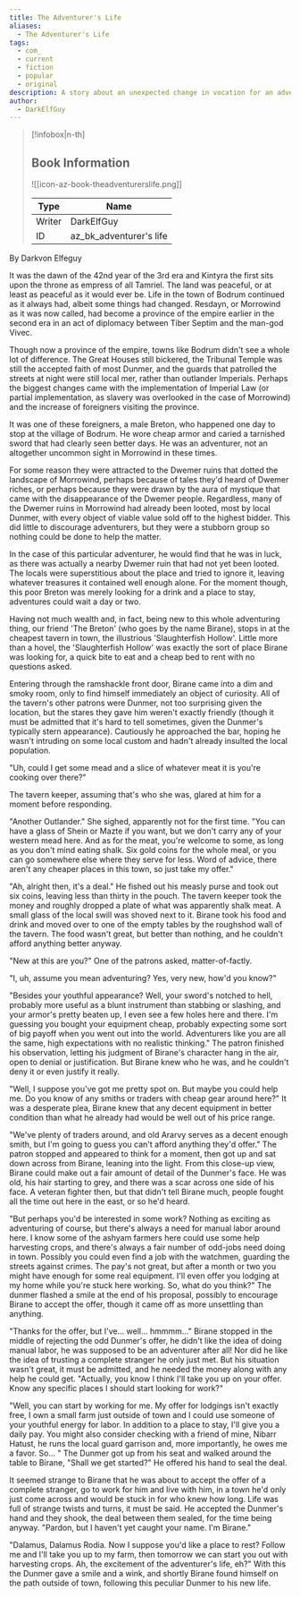```yaml
---
title: The Adventurer's Life
aliases:
  - The Adventurer's Life
tags:
  - com_
  - current
  - fiction
  - popular
  - original
description: A story about an unexpected change in vocation for an adventurer.
author:
  - DarkElfGuy
---
```

> [!infobox|n-th]
> 
> ## Book Information
> 
> ![[icon-az-book-theadventurerslife.png]]
> 
> | Type | Name |
> | --- | --- |
> | Writer | DarkElfGuy |
> | ID | az_bk_adventurer's life |

By Darkvon Elfeguy
  
It was the dawn of the 42nd year of the 3rd era and Kintyra the first sits upon the throne as empress of all Tamriel. The land was peaceful, or at least as peaceful as it would ever be. Life in the town of Bodrum continued as it always had, albeit some things had changed. Resdayn, or Morrowind as it was now called, had become a province of the empire earlier in the second era in an act of diplomacy between Tiber Septim and the man-god Vivec.  
  
Though now a province of the empire, towns like Bodrum didn't see a whole lot of difference. The Great Houses still bickered, the Tribunal Temple was still the accepted faith of most Dunmer, and the guards that patrolled the streets at night were still local mer, rather than outlander Imperials. Perhaps the biggest changes came with the implementation of Imperial Law (or partial implementation, as slavery was overlooked in the case of Morrowind) and the increase of foreigners visiting the province.  
  
It was one of these foreigners, a male Breton, who happened one day to stop at the village of Bodrum. He wore cheap armor and caried a tarnished sword that had clearly seen better days. He was an adventurer, not an altogether uncommon sight in Morrowind in these times.  
  
For some reason they were attracted to the Dwemer ruins that dotted the landscape of Morrowind, perhaps because of tales they'd heard of Dwemer riches, or perhaps because they were drawn by the aura of mystique that came with the disappearance of the Dwemer people. Regardless, many of the Dwemer ruins in Morrowind had already been looted, most by local Dunmer, with every object of viable value sold off to the highest bidder. This did little to discourage adventurers, but they were a stubborn group so nothing could be done to help the matter.  
  
In the case of this particular adventurer, he would find that he was in luck, as there was actually a nearby Dwemer ruin that had not yet been looted. The locals were superstitious about the place and tried to ignore it, leaving whatever treasures it contained well enough alone. For the moment though, this poor Breton was merely looking for a drink and a place to stay, adventures could wait a day or two.  
  
Having not much wealth and, in fact, being new to this whole adventuring thing, our friend 'The Breton' (who goes by the name Birane), stops in at the cheapest tavern in town, the illustrious 'Slaughterfish Hollow'. Little more than a hovel, the 'Slaughterfish Hollow' was exactly the sort of place Birane was looking for, a quick bite to eat and a cheap bed to rent with no questions asked.  
  
Entering through the ramshackle front door, Birane came into a dim and smoky room, only to find himself immediately an object of curiosity. All of the tavern's other patrons were Dunmer, not too surprising given the location, but the stares they gave him weren't exactly friendly (though it must be admitted that it's hard to tell sometimes, given the Dunmer's typically stern appearance). Cautiously he approached the bar, hoping he wasn't intruding on some local custom and hadn't already insulted the local population.  
  
"Uh, could I get some mead and a slice of whatever meat it is you're cooking over there?"  
  
The tavern keeper, assuming that's who she was, glared at him for a moment before responding.  
  
"Another Outlander." She sighed, apparently not for the first time. "You can have a glass of Shein or Mazte if you want, but we don't carry any of your western mead here. And as for the meat, you're welcome to some, as long as you don't mind eating shalk. Six gold coins for the whole meal, or you can go somewhere else where they serve for less. Word of advice, there aren't any cheaper places in this town, so just take my offer."  
  
"Ah, alright then, it's a deal." He fished out his measly purse and took out six coins, leaving less than thirty in the pouch. The tavern keeper took the money and roughly dropped a plate of what was apparently shalk meat. A small glass of the local swill was shoved next to it. Birane took his food and drink and moved over to one of the empty tables by the roughshod wall of the tavern. The food wasn't great, but better than nothing, and he couldn't afford anything better anyway.  
  
"New at this are you?" One of the patrons asked, matter-of-factly.  
  
"I, uh, assume you mean adventuring? Yes, very new, how'd you know?"  
  
"Besides your youthful appearance? Well, your sword's notched to hell, probably more useful as a blunt instrument than stabbing or slashing, and your armor's pretty beaten up, I even see a few holes here and there. I'm guessing you bought your equipment cheap, probably expecting some sort of big payoff when you went out into the world. Adventurers like you are all the same, high expectations with no realistic thinking." The patron finished his observation, letting his judgment of Birane's character hang in the air, open to denial or justification. But Birane knew who he was, and he couldn't deny it or even justify it really.  
  
"Well, I suppose you've got me pretty spot on. But maybe you could help me. Do you know of any smiths or traders with cheap gear around here?" It was a desperate plea, Birane knew that any decent equipment in better condition than what he already had would be well out of his price range.  
  
"We've plenty of traders around, and old Ararvy serves as a decent enough smith, but I'm going to guess you can't afford anything they'd offer." The patron stopped and appeared to think for a moment, then got up and sat down across from Birane, leaning into the light. From this close-up view, Birane could make out a fair amount of detail of the Dunmer's face. He was old, his hair starting to grey, and there was a scar across one side of his face. A veteran fighter then, but that didn't tell Birane much, people fought all the time out here in the east, or so he'd heard.  
  
"But perhaps you'd be interested in some work? Nothing as exciting as adventuring of course, but there's always a need for manual labor around here. I know some of the ashyam farmers here could use some help harvesting crops, and there's always a fair number of odd-jobs need doing in town. Possibly you could even find a job with the watchmen, guarding the streets against crimes. The pay's not great, but after a month or two you might have enough for some real equipment. I'll even offer you lodging at my home while you're stuck here working. So, what do you think?" The dunmer flashed a smile at the end of his proposal, possibly to encourage Birane to accept the offer, though it came off as more unsettling than anything.  
  
"Thanks for the offer, but I've... well... hmmmm..." Birane stopped in the middle of rejecting the odd Dunmer's offer, he didn't like the idea of doing manual labor, he was supposed to be an adventurer after all! Nor did he like the idea of trusting a complete stranger he only just met. But his situation wasn't great, it must be admitted, and he needed the money along with any help he could get. "Actually, you know I think I'll take you up on your offer. Know any specific places I should start looking for work?"  
  
"Well, you can start by working for me. My offer for lodgings isn't exactly free, I own a small farm just outside of town and I could use someone of your youthful energy for labor. In addition to a place to stay, I'll give you a daily pay. You might also consider checking with a friend of mine, Nibarr Hatust, he runs the local guard garrison and, more importantly, he owes me a favor. So... " The Dunmer got up from his seat and walked around the table to Birane, "Shall we get started?" He offered his hand to seal the deal.  
  
It seemed strange to Birane that he was about to accept the offer of a complete stranger, go to work for him and live with him, in a town he'd only just come across and would be stuck in for who knew how long. Life was full of strange twists and turns, it must be said. He accepted the Dunmer's hand and they shook, the deal between them sealed, for the time being anyway. "Pardon, but I haven't yet caught your name. I'm Birane."  
  
"Dalamus, Dalamus Rodia. Now I suppose you'd like a place to rest? Follow me and I'll take you up to my farm, then tomorrow we can start you out with harvesting crops. Ah, the excitement of the adventurer's life, eh?" With this the Dunmer gave a smile and a wink, and shortly Birane found himself on the path outside of town, following this peculiar Dunmer to his new life.